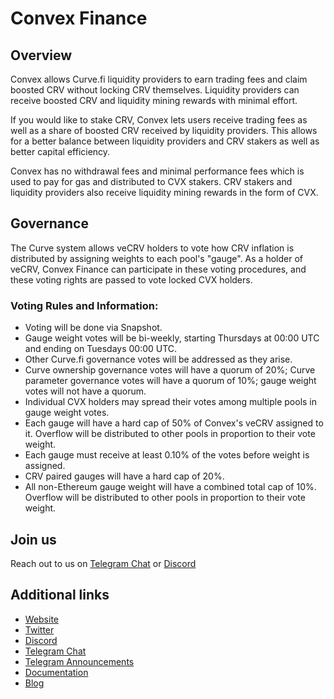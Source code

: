 # Convex Finance

## Overview

Convex allows Curve.fi liquidity providers to earn trading fees and claim boosted CRV without locking CRV themselves. Liquidity providers can receive boosted CRV and liquidity mining rewards with minimal effort.

If you would like to stake CRV, Convex lets users receive trading fees as well as a share of boosted CRV received by liquidity providers. This allows for a better balance between liquidity providers and CRV stakers as well as better capital efficiency.

Convex has no withdrawal fees and minimal performance fees which is used to pay for gas and distributed to CVX stakers.
CRV stakers and liquidity providers also receive liquidity mining rewards in the form of CVX.

## Governance

The Curve system allows veCRV holders to vote how CRV inflation is distributed by assigning weights to each pool's "gauge".
As a holder of veCRV, Convex Finance can participate in these voting procedures, and these voting rights are passed to vote locked CVX holders.

### Voting Rules and Information:
- Voting will be done via Snapshot.
- Gauge weight votes will be bi-weekly, starting Thursdays at 00:00 UTC and ending on Tuesdays 00:00 UTC. 
- Other Curve.fi governance votes will be addressed as they arise.
- Curve ownership governance votes will have a quorum of 20%; Curve parameter governance votes will have a quorum of 10%; gauge weight votes will not have a quorum.
- Individual CVX holders may spread their votes among multiple pools in gauge weight votes.
- Each gauge will have a hard cap of 50% of Convex's veCRV assigned to it. Overflow will be distributed to other pools in proportion to their vote weight.
- Each gauge must receive at least 0.10% of the votes before weight is assigned.
- CRV paired gauges will have a hard cap of 20%.
- All non-Ethereum gauge weight will have a combined total cap of 10%.  Overflow will be distributed to other pools in proportion to their vote weight.

## Join us

Reach out to us on [Telegram Chat](https://t.me/convexEthChat) or [Discord](https://discord.gg/uAwvZfs9qU)

## Additional links

- [Website](https://www.convexfinance.com/)
- [Twitter](https://twitter.com/ConvexFinance)
- [Discord](https://discord.gg/uAwvZfs9qU)
- [Telegram Chat](https://t.me/convexEthChat)
- [Telegram Announcements](https://t.me/convexEth)
- [Documentation](https://docs.convexfinance.com/)
- [Blog](https://convexfinance.medium.com/)